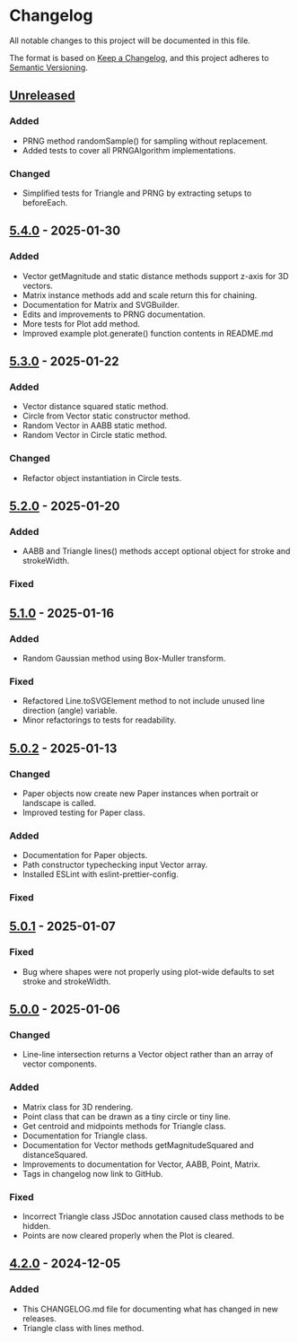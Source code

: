 # Changelog

All notable changes to this project will be documented in this file.

The format is based on [Keep a Changelog](https://keepachangelog.com/en/1.1.0/),
and this project adheres to [Semantic Versioning](https://semver.org/spec/v2.0.0.html).

## [Unreleased]

### Added

- PRNG method randomSample() for sampling without replacement.
- Added tests to cover all PRNGAlgorithm implementations.

### Changed

- Simplified tests for Triangle and PRNG by extracting setups to beforeEach.

## [5.4.0] - 2025-01-30

### Added

- Vector getMagnitude and static distance methods support z-axis for 3D vectors.
- Matrix instance methods add and scale return this for chaining.
- Documentation for Matrix and SVGBuilder.
- Edits and improvements to PRNG documentation.
- More tests for Plot add method.
- Improved example plot.generate() function contents in README.md

## [5.3.0] - 2025-01-22

### Added

- Vector distance squared static method.
- Circle from Vector static constructor method.
- Random Vector in AABB static method.
- Random Vector in Circle static method.

### Changed

- Refactor object instantiation in Circle tests.

## [5.2.0] - 2025-01-20

### Added

- AABB and Triangle lines() methods accept optional object for stroke and strokeWidth.

### Fixed

## [5.1.0] - 2025-01-16

### Added

- Random Gaussian method using Box-Muller transform.

### Fixed

- Refactored Line.toSVGElement method to not include unused line direction (angle) variable.
- Minor refactorings to tests for readability.

## [5.0.2] - 2025-01-13

### Changed

- Paper objects now create new Paper instances when portrait or landscape is called.
- Improved testing for Paper class.

### Added

- Documentation for Paper objects.
- Path constructor typechecking input Vector array.
- Installed ESLint with eslint-prettier-config.

### Fixed

## [5.0.1] - 2025-01-07

### Fixed

- Bug where shapes were not properly using plot-wide defaults to set stroke and strokeWidth.

## [5.0.0] - 2025-01-06

### Changed

- Line-line intersection returns a Vector object rather than an array of vector components.

### Added

- Matrix class for 3D rendering.
- Point class that can be drawn as a tiny circle or tiny line.
- Get centroid and midpoints methods for Triangle class.
- Documentation for Triangle class.
- Documentation for Vector methods getMagnitudeSquared and distanceSquared.
- Improvements to documentation for Vector, AABB, Point, Matrix.
- Tags in changelog now link to GitHub.

### Fixed

- Incorrect Triangle class JSDoc annotation caused class methods to be hidden.
- Points are now cleared properly when the Plot is cleared.

## [4.2.0] - 2024-12-05

### Added

- This CHANGELOG.md file for documenting what has changed in new releases.
- Triangle class with lines method.

[Unreleased]: https://github.com/jakebeamish/Penplotting.js/compare/v5.5.0...HEAD
[5.5.0]: https://github.com/jakebeamish/Penplotting.js/compare/v5.4.0...v5.5.0
[5.4.0]: https://github.com/jakebeamish/Penplotting.js/compare/v5.3.0...v5.4.0
[5.3.0]: https://github.com/jakebeamish/Penplotting.js/compare/v5.2.0...v5.3.0
[5.2.0]: https://github.com/jakebeamish/Penplotting.js/compare/v5.1.0...v5.2.0
[5.1.0]: https://github.com/jakebeamish/Penplotting.js/compare/v5.0.2...v5.1.0
[5.0.2]: https://github.com/jakebeamish/Penplotting.js/compare/v5.0.1...v5.0.2
[5.0.1]: https://github.com/jakebeamish/Penplotting.js/compare/v5.0.0...v5.0.1
[5.0.0]: https://github.com/jakebeamish/Penplotting.js/compare/v4.2.0...v5.0.0
[4.2.0]: https://github.com/jakebeamish/Penplotting.js/compare/v4.1.0...v4.2.0
